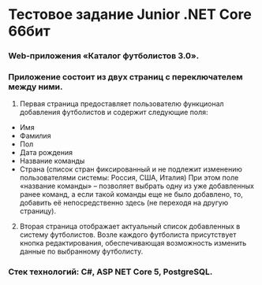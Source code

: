 # Тестовое задание Junior .NET Core 66бит
### Web-приложения «Каталог футболистов 3.0».
### Приложение состоит из двух страниц с переключателем между ними.
1. Первая страница предоставляет пользователю функционал добавления футболистов и
содержит следующие поля:
* Имя
* Фамилия
* Пол
* Дата рождения
* Название команды
* Страна (список стран фиксированный и не подлежит изменению пользователями
системы: Россия, США, Италия)
При этом поле «название команды» – позволяет выбрать одну из уже добавленных ранее
команд, а если такой команды еще не было добавлено, то, добавить её непосредственно
здесь (не переходя на другую страницу).
2. Вторая страница отображает актуальный список добавленных в систему
футболистов. Возле каждого футболиста присутствует кнопка редактирования,
обеспечивающая возможность изменить данные по выбранному футболисту.
### Стек технологий: C#, ASP NET Core 5, PostgreSQL. 
